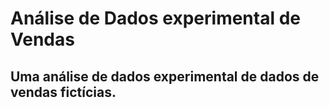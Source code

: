 # Análise de Dados experimental de Vendas
 Uma análise de dados experimental de dados de vendas fictícias.
- 
